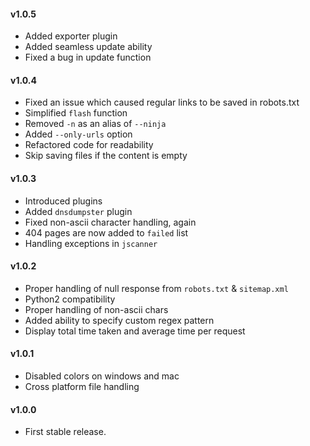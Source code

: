 #### v1.0.5
- Added exporter plugin
- Added seamless update ability
- Fixed a bug in update function

#### v1.0.4
- Fixed an issue which caused regular links to be saved in robots.txt
- Simplified `flash` function
- Removed `-n` as an alias of `--ninja`
- Added `--only-urls` option
- Refactored code for readability
- Skip saving files if the content is empty

#### v1.0.3
- Introduced plugins
- Added `dnsdumpster` plugin
- Fixed non-ascii character handling, again
- 404 pages are now added to `failed` list
- Handling exceptions in `jscanner`

#### v1.0.2
- Proper handling of null response from `robots.txt` & `sitemap.xml`
- Python2 compatibility
- Proper handling of non-ascii chars
- Added ability to specify custom regex pattern
- Display total time taken and average time per request

#### v1.0.1
- Disabled colors on windows and mac
- Cross platform file handling

#### v1.0.0
- First stable release.
